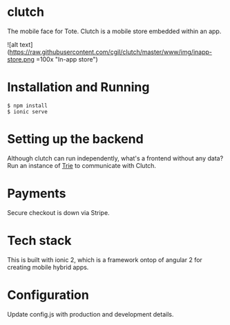 # clutch
The mobile face for Tote.
Clutch is a mobile store embedded within an app.

![alt text](https://raw.githubusercontent.com/cgil/clutch/master/www/img/inapp-store.png =100x "In-app store")


# Installation and Running
```
$ npm install
$ ionic serve
```

# Setting up the backend
Although clutch can run independently, what's a frontend without any data?
Run an instance of [Trie](https://github.com/cgil/trie) to communicate with Clutch.

# Payments
Secure checkout is down via Stripe.

# Tech stack
This is built with ionic 2, which is a framework ontop of angular 2 for creating mobile hybrid apps.

# Configuration
Update config.js with production and development details.

